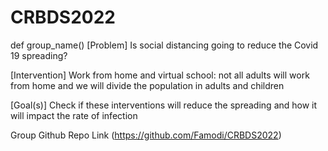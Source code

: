 # CRBDS2022
def group_name()
[Problem] 
Is social distancing going to reduce the Covid 19 spreading?

[Intervention] 
Work from home and virtual school: not all adults will work from home and we will divide the population in adults and children

[Goal(s)]
Check if these interventions will reduce the spreading and how it will impact the rate of infection

Group Github Repo Link (https://github.com/Famodi/CRBDS2022) 
